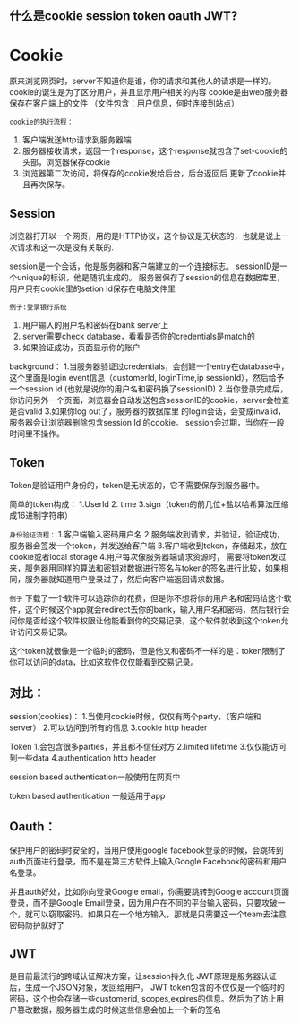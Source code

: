 ## 什么是cookie session token oauth JWT?

# Cookie
原来浏览网页时，server不知道你是谁，你的请求和其他人的请求是一样的。
cookie的诞生是为了区分用户，并且显示用户相关的内容
cookie是由web服务器保存在客户端上的文件 （文件包含：用户信息，何时连接到站点）


`cookie的执行流程：`
1. 客户端发送http请求到服务器端
2. 服务器接收请求，返回一个response，这个response就包含了set-cookie的头部，浏览器保存cookie
3. 浏览器第二次访问，将保存的cookie发给后台，后台返回后 更新了cookie并且再次保存。


## Session
浏览器打开以一个网页，用的是HTTP协议，这个协议是无状态的，也就是说上一次请求和这一次是没有关联的.

session是一个会话，他是服务器和客户端建立的一个连接标志。
sessionID是一个unique的标识，他是随机生成的。
服务器保存了session的信息在数据库里，用户只有cookie里的setion Id保存在电脑文件里



`例子:登录银行系统`

1. 用户输入的用户名和密码在bank server上
2. server需要check database，看看是否你的credentials是match的
3. 如果验证成功，页面显示你的账户

background：
1.当服务器验证过credentials，会创建一个entry在database中，这个里面是login event信息（customerId, loginTime,ip sessionId），然后给予一个session id (也就是说你的用户名和密码换了sessionID)
2.当你登录完成后，你访问另外一个页面，浏览器会自动发送包含sessionID的cookie，server会检查是否valid
3.如果你log out了，服务器的数据库里 的login会话，会变成invalid，服务器会让浏览器删除包含session Id 的cookie。 session会过期，当你在一段时间里不操作。

## Token

Token是验证用户身份的，token是无状态的，它不需要保存到服务器中。

简单的token构成：
1.UserId  2. time  3.sign（token的前几位+盐以哈希算法压缩成16进制字符串）



`身份验证流程：`
1.客户端输入密码用户名
2.服务端收到请求，并验证，验证成功，服务器会签发一个token，并发送给客户端
3.客户端收到token，存储起来，放在cookie或者local storage
4.用户每次像服务器端请求资源时， 需要将token发过来，服务器用同样的算法和密钥对数据进行签名与token的签名进行比较，如果相同，服务器就知道用户登录过了，然后向客户端返回请求数据。


`例子`
下载了一个软件可以追踪你的花费，但是你不想将你的用户名和密码给这个软件，这个时候这个app就会redirect去你的bank，输入用户名和密码，然后银行会问你是否给这个软件权限让他能看到你的交易记录，这个软件就收到这个token允许访问交易记录。

这个token就很像是一个临时的密码，但是他又和密码不一样的是：token限制了你可以访问的data，比如这软件仅仅能看到交易记录。

## 对比：
session(cookies)：
1.当使用cookie时候，仅仅有两个party，（客户端和server）
2.可以访问到所有的信息
3.cookie http header

Token
1.会包含很多parties，并且都不信任对方
2.limited lifetime
3.仅仅能访问到一些data
4.authentication http header

session based authentication一般使用在网页中

token based authentication 一般适用于app


## Oauth：
保护用户的密码时安全的，当用户使用google facebook登录的时候，会跳转到auth页面进行登录，而不是在第三方软件上输入Google Facebook的密码和用户名登录。

并且auth好处，比如你向登录Google email，你需要跳转到Google account页面登录，而不是Google Email登录，因为用户在不同的平台输入密码，只要攻破一个，就可以窃取密码。如果只在一个地方输入，那就是只需要这一个team去注意密码防护就好了


## JWT
是目前最流行的跨域认证解决方案，让session持久化
JWT原理是服务器认证后，生成一个JSON对象，发回给用户。 JWT token包含的不仅仅是一个临时的密码，这个也会存储一些customerid, scopes,expires的信息。然后为了防止用户篡改数据，服务器生成的时候这些信息会加上一个新的签名